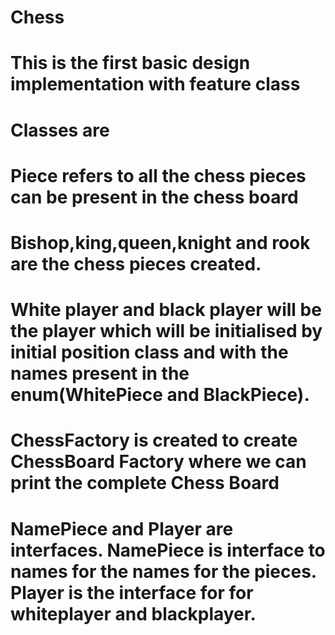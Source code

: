 # Chess
# This is the first basic design implementation with feature class

# Classes are
# Piece refers to all the chess pieces can be present in the chess board

# Bishop,king,queen,knight and rook are the chess pieces created.

# White player and black player will be the player which will be initialised by initial position class and with the names present in the enum(WhitePiece and BlackPiece).

# ChessFactory is created to create ChessBoard Factory where we can print the complete Chess Board

# NamePiece and Player are interfaces. NamePiece is interface to names for the names for the pieces. Player is the interface for for whiteplayer and blackplayer.
